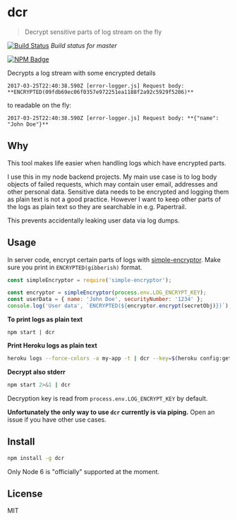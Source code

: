 # dcr

> Decrypt sensitive parts of log stream on the fly

[![Build Status](https://travis-ci.org/kimmobrunfeldt/dcr.svg?branch=master)](https://travis-ci.org/kimmobrunfeldt/dcr) *Build status for master*

[![NPM Badge](https://nodei.co/npm/dcr.png?downloads=true)](https://www.npmjs.com/package/dcr)

Decrypts a log stream with some encrypted details

```
2017-03-25T22:40:38.590Z [error-logger.js] Request body: **ENCRYPTED(09fdb69ec06f0357e972251ea1188f2a92c5929f5206)**
```

to readable on the fly:

```
2017-03-25T22:40:38.590Z [error-logger.js] Request body: **{"name": "John Doe"}**
```

## Why

This tool makes life easier when handling logs which have encrypted parts.

I use this in my node backend projects. My main use case is to log body objects
of failed requests, which may contain user email, addresses and other personal
data. Sensitive data needs to be encrypted and logging them as plain text
is not a good practice. However I want to keep other parts of the logs as
plain text so they are searchable in e.g. Papertrail.

This prevents accidentally leaking user data via log dumps.

## Usage

In server code, encrypt certain parts of logs with [simple-encryptor](https://github.com/sehrope/node-simple-encryptor). Make sure you print in
`ENCRYPTED(gibberish)` format.

```js
const simpleEncryptor = require('simple-encryptor');

const encryptor = simpleEncryptor(process.env.LOG_ENCRYPT_KEY);
const userData = { name: 'John Doe', securityNumber: '1234' };
console.log('User data', `ENCRYPTED(${encryptor.encrypt(secretObj)})`);
```

**To print logs as plain text**

```
npm start | dcr
```

**Print Heroku logs as plain text**

```bash
heroku logs --force-colors -a my-app -t | dcr --key=$(heroku config:get LOG_ENCRYPT_KEY -a my-app)
```

**Decrypt also stderr**

```bash
npm start 2>&1 | dcr
```

Decryption key is read from `process.env.LOG_ENCRYPT_KEY` by default.

**Unfortunately the only way to use `dcr` currently is via piping.** Open
an issue if you have other use cases.

## Install

```bash
npm install -g dcr
```

Only Node 6 is "officially" supported at the moment.


## License

MIT
